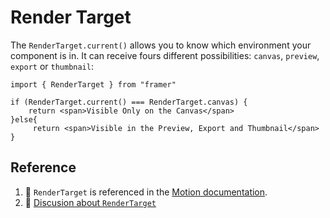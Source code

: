 # Render Target

The `RenderTarget.current()` allows you to know which environment your component is in. It can receive fours different possibilities: `canvas`, `preview`, `export` or `thumbnail`:

```
import { RenderTarget } from "framer"

if (RenderTarget.current() === RenderTarget.canvas) {
    return <span>Visible Only on the Canvas</span>
}else{
     return <span>Visible in the Preview, Export and Thumbnail</span>
}

```

## Reference

1. 📝 `RenderTarget` is referenced in the [Motion documentation](https://www.framer.com/motion/render-target/).
2. 💬 [Discusion about `RenderTarget`](https://www.framer.community/c/developers/execute-override-only-when-component-is-not-on-canvas-is-it-possible)